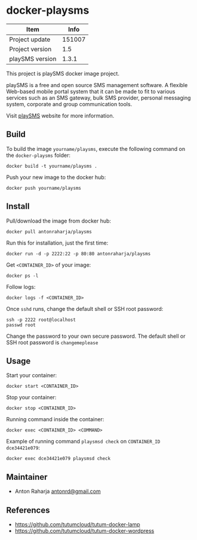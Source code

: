 docker-playsms
==============

Item            | Info
--------------- | ---------------
Project update  | 151007
Project version | 1.5
playSMS version | 1.3.1

This project is playSMS docker image project.

playSMS is a free and open source SMS management software. A flexible Web-based mobile portal system that it can be made to fit to various services such as an SMS gateway, bulk SMS provider, personal messaging system, corporate and group communication tools.

Visit [playSMS](http://playsms.org) website for more information.


Build
-----

To build the image `yourname/playsms`, execute the following command on the `docker-playsms` folder:

	docker build -t yourname/playsms .

Push your new image to the docker hub:

	docker push yourname/playsms


Install
-------

Pull/download the image from docker hub:

	docker pull antonraharja/playsms

Run this for installation, just the first time:

	docker run -d -p 2222:22 -p 80:80 antonraharja/playsms

Get `<CONTAINER_ID>` of your image:

	docker ps -l

Follow logs:

	docker logs -f <CONTAINER_ID>

Once `sshd` runs, change the default shell or SSH root password:

	ssh -p 2222 root@localhost
	passwd root

Change the password to your own secure password. The default shell or SSH root password is `changemeplease`


Usage
-----

Start your container:

	docker start <CONTAINER_ID>

Stop your container:

	docker stop <CONTAINER_ID>

Running command inside the container:

	docker exec <CONTAINER_ID> <COMMAND>

Example of running command `playsmsd check` on `CONTAINER_ID` `dce34421e079`:

	docker exec dce34421e079 playsmsd check


Maintainer
----------

- Anton Raharja <antonrd@gmail.com>


References
----------

- https://github.com/tutumcloud/tutum-docker-lamp
- https://github.com/tutumcloud/tutum-docker-wordpress
